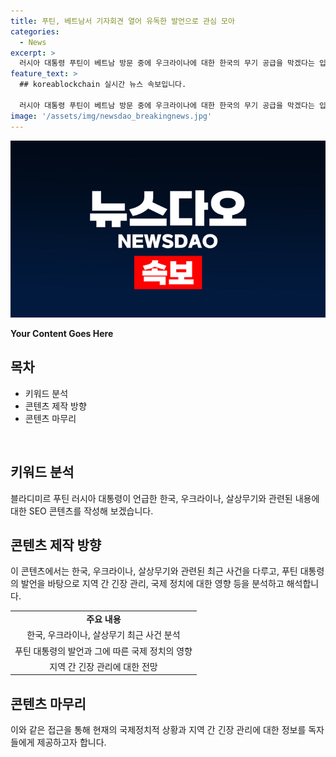 ```yaml
---
title: 푸틴, 베트남서 기자회견 열어 유독한 발언으로 관심 모아
categories:
  - News
excerpt: >
  러시아 대통령 푸틴이 베트남 방문 중에 우크라이나에 대한 한국의 무기 공급을 막겠다는 입장을 피력했다. 푸틴은 이는 "아주 큰 실수"가 될 것이라고 경고했다. 이러한 발언은 한국과 우크라이나 간의 무기 수출 계획에 대한 국제적인 관심을 끌고 있다.
feature_text: >
  ## koreablockchain 실시간 뉴스 속보입니다.

  러시아 대통령 푸틴이 베트남 방문 중에 우크라이나에 대한 한국의 무기 공급을 막겠다는 입장을 피력했다. 푸틴은 이는 "아주 큰 실수"가 될 것이라고 경고했다. 이러한 발언은 한국과 우크라이나 간의 무기 수출 계획에 대한 국제적인 관심을 끌고 있다.
image: '/assets/img/newsdao_breakingnews.jpg'
---
```


<p><img src="/assets/img/newsdao_breakingnews.jpg" alt="koreablockchain 속보" /></p>

<p><b>Your Content Goes Here</b></p>

<h2 data-ke-size="size26">목차</h2>

<ul>
    <li>키워드 분석</li>
    <li>콘텐츠 제작 방향</li>
    <li>콘텐츠 마무리</li>
</ul>

<p data-ke-size="size16">&nbsp;</p>

<h2 data-ke-size="size26">키워드 분석</h2>

<p data-ke-size="size16">블라디미르 푸틴 러시아 대통령이 언급한 한국, 우크라이나, 살상무기와 관련된 내용에 대한 SEO 콘텐츠를 작성해 보겠습니다.</p>

<h2 data-ke-size="size26">콘텐츠 제작 방향</h2>

<p data-ke-size="size16">이 콘텐츠에서는 한국, 우크라이나, 살상무기와 관련된 최근 사건을 다루고, 푸틴 대통령의 발언을 바탕으로 지역 간 긴장 관리, 국제 정치에 대한 영향 등을 분석하고 해석합니다.</p>

<table>
    <tr>
        <td style="text-align: center; height: 17px;"><b>주요 내용</b></td>
    </tr>
    <tr>
        <td style="text-align: center; height: 17px;">한국, 우크라이나, 살상무기 최근 사건 분석</td>
    </tr>
    <tr>
        <td style="text-align: center; height: 17px;">푸틴 대통령의 발언과 그에 따른 국제 정치의 영향</td>
    </tr>
    <tr>
        <td style="text-align: center; height: 17px;">지역 간 긴장 관리에 대한 전망</td>
    </tr>
</table>

<h2 data-ke-size="size26">콘텐츠 마무리</h2>

<p data-ke-size="size16">이와 같은 접근을 통해 현재의 국제정치적 상황과 지역 간 긴장 관리에 대한 정보를 독자들에게 제공하고자 합니다.</p>

